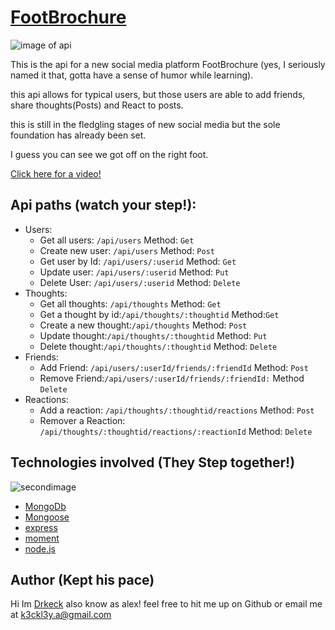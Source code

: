 # [FootBrochure](https://youtu.be/9c6advkQfPw)

![image of api](https://i.imgur.com/3CLCJdE.gif)


This is the api for a new social media platform FootBrochure (yes, I seriously named it that, gotta have a sense of humor while learning).

this api allows for typical users, but those users are able to add friends, share thoughts(Posts) and React to posts.

this is still in the fledgling stages of new social media but the sole foundation has already been set.

I guess you can see we got off on the right foot.

[Click here for a video!](https://youtu.be/9c6advkQfPw)

## Api paths (watch your step!):
* Users:
  *  Get all users: `/api/users` Method: `Get`
  *  Create new user: `/api/users` Method: `Post`
  *  Get user by Id: `/api/users/:userid` Method: `Get`
  *  Update user: `/api/users/:userid` Method: `Put`
  *  Delete User: `/api/users/:userid` Method: `Delete`
* Thoughts:
  * Get all thoughts: `/api/thoughts` Method: `Get`
  * Get a thought by id:`/api/thoughts/:thoughtid` Method:`Get`
  * Create a new thought:`/api/thoughts` Method: `Post`
  * Update thought:`/api/thoughts/:thoughtid` Method: `Put`
  * Delete thought:`/api/thoughts/:thoughtid` Method: `Delete`
* Friends:
  * Add Friend: `/api/users/:userId/friends/:friendId` Method: `Post`
  * Remove Friend:`/api/users/:userId/friends/:friendId:` Method `Delete`
* Reactions: 
  * Add a reaction: `/api/thoughts/:thoughtid/reactions` Method: `Post`
  * Remover a Reaction: `/api/thoughts/:thoughtid/reactions/:reactionId` Method: `Delete`

## Technologies involved (They Step together!)

![secondimage](https://i.imgur.com/D4Qwtt3.gif)

* [MongoDb](https://www.mongodb.com/)
* [Mongoose](https://www.npmjs.com/package/mongoose)
* [express](https://www.npmjs.com/package/express)
* [moment](https://www.npmjs.com/package/moment)
* [node.js](https://nodejs.org/en/)

## Author (Kept his pace)
Hi Im [Drkeck](https://github.com/Drkeck) also know as alex! feel free to hit me up on Github or email me at k3ckl3y.a@gmail.com